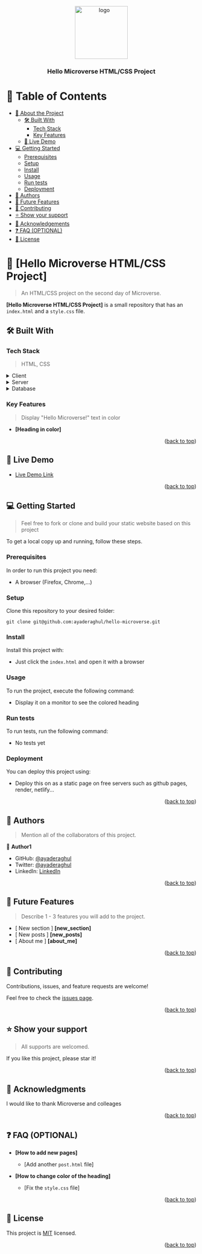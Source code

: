 <a name="readme-top"></a>

<div align="center">
  <img src="murple_logo.png" alt="logo" width="140"  height="auto" />
  <br/>

  <h3><b>Hello Microverse HTML/CSS Project</b></h3>

</div>

# 📗 Table of Contents

- [📖 About the Project](#about-project)
  - [🛠 Built With](#built-with)
    - [Tech Stack](#tech-stack)
    - [Key Features](#key-features)
  - [🚀 Live Demo](#live-demo)
- [💻 Getting Started](#getting-started)
  - [Prerequisites](#prerequisites)
  - [Setup](#setup)
  - [Install](#install)
  - [Usage](#usage)
  - [Run tests](#run-tests)
  - [Deployment](#deployment)
- [👥 Authors](#authors)
- [🔭 Future Features](#future-features)
- [🤝 Contributing](#contributing)
- [⭐️ Show your support](#support)
- [🙏 Acknowledgements](#acknowledgements)
- [❓ FAQ (OPTIONAL)](#faq)
- [📝 License](#license)

# 📖 [Hello Microverse HTML/CSS Project] <a name="about-project"></a>

> An HTML/CSS project on the second day of Microverse.

**[Hello Microverse HTML/CSS Project]** is a small repository that has an `index.html` and a `style.css` file.

## 🛠 Built With <a name="built-with"></a>

### Tech Stack <a name="tech-stack"></a>

> HTML, CSS

<details>
  <summary>Client</summary>
  <ul>
    <li><a href="https://reactjs.org/">HTML</a></li>
  </ul>
</details>

<details>
  <summary>Server</summary>
  <ul>
    <li><a href="https://expressjs.com/">N/A</a></li>
  </ul>
</details>

<details>
<summary>Database</summary>
  <ul>
    <li><a href="https://www.postgresql.org/">N/A</a></li>
  </ul>
</details>

### Key Features <a name="key-features"></a>

> Display "Hello Microverse!" text in color

- **[Heading in color]**

<p align="right">(<a href="#readme-top">back to top</a>)</p>

## 🚀 Live Demo <a name="live-demo"></a>

- [Live Demo Link](https://google.com)

<p align="right">(<a href="#readme-top">back to top</a>)</p>

## 💻 Getting Started <a name="getting-started"></a>

> Feel free to fork or clone and build your static website based on this project

To get a local copy up and running, follow these steps.

### Prerequisites

In order to run this project you need:

- A browser (Firefox, Chrome,...)

### Setup

Clone this repository to your desired folder:

`git clone git@github.com:ayaderaghul/hello-microverse.git`

### Install

Install this project with:

- Just click the `index.html` and open it with a browser

### Usage

To run the project, execute the following command:

- Display it on a monitor to see the colored heading

### Run tests

To run tests, run the following command:

- No tests yet

### Deployment

You can deploy this project using:

- Deploy this on as a static page on free servers such as github pages, render, netlify...

<p align="right">(<a href="#readme-top">back to top</a>)</p>

## 👥 Authors <a name="authors"></a>

> Mention all of the collaborators of this project.

👤 **Author1**

- GitHub: [@ayaderaghul](https://github.com/ayaderaghul)
- Twitter: [@ayaderaghul](https://twitter.com/ayaderaghul)
- LinkedIn: [LinkedIn](https://www.linkedin.com/in/linh-chi-n-371139180/)

<p align="right">(<a href="#readme-top">back to top</a>)</p>

## 🔭 Future Features <a name="future-features"></a>

> Describe 1 - 3 features you will add to the project.

- [ New section ] **[new_section]**
- [ New posts ] **[new_posts]**
- [ About me ] **[about_me]**

<p align="right">(<a href="#readme-top">back to top</a>)</p>

## 🤝 Contributing <a name="contributing"></a>

Contributions, issues, and feature requests are welcome!

Feel free to check the [issues page](../../issues/).

<p align="right">(<a href="#readme-top">back to top</a>)</p>

## ⭐️ Show your support <a name="support"></a>

> All supports are welcomed.

If you like this project, please star it!

<p align="right">(<a href="#readme-top">back to top</a>)</p>

## 🙏 Acknowledgments <a name="acknowledgements"></a>

I would like to thank Microverse and colleages

<p align="right">(<a href="#readme-top">back to top</a>)</p>


## ❓ FAQ (OPTIONAL) <a name="faq"></a>

- **[How to add new pages]**

  - [Add another `post.html` file]

- **[How to change color of the heading]**

  - [Fix the `style.css` file]

<p align="right">(<a href="#readme-top">back to top</a>)</p>

## 📝 License <a name="license"></a>

This project is [MIT](https://choosealicense.com/licenses/mit/) licensed.

<p align="right">(<a href="#readme-top">back to top</a>)</p>